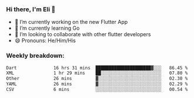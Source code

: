 ### Hi there, I'm Eli 👋
- 🔭 I’m currently working on the new Flutter App
- 🌱 I’m currently learning Go
- 🦄 I’m looking to collaborate with other flutter developers
- 😄 Pronouns: He/Him/His

### Weekly breakdown:
<!--START_SECTION:waka-->

```txt
Dart              16 hrs 31 mins  █████████████████████▓░░░   86.45 %
XML               1 hr 29 mins    ██░░░░░░░░░░░░░░░░░░░░░░░   07.80 %
Other             26 mins         ▓░░░░░░░░░░░░░░░░░░░░░░░░   02.30 %
YAML              26 mins         ▓░░░░░░░░░░░░░░░░░░░░░░░░   02.29 %
CSV               6 mins          ░░░░░░░░░░░░░░░░░░░░░░░░░   00.54 %
```

<!--END_SECTION:waka-->
